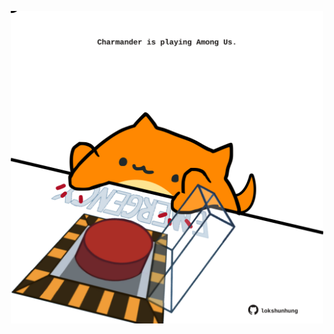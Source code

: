 <!-- built at 20/04/2024, 16:00:40 UTC -->
<p align="center">
  <img width="500" height="500" src="./ReadmeImage.svg">
</p>
